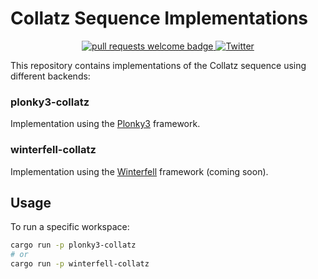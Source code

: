 # Collatz Sequence Implementations

<div align="center">
  <p align="center">
    <a href="http://makeapullrequest.com">
      <img alt="pull requests welcome badge" src="https://img.shields.io/badge/PRs-welcome-brightgreen.svg?style=flat">
    </a>
    <a href="https://x.com/m2magician">
      <img alt="Twitter" src="https://img.shields.io/twitter/url/https/twitter.com/m2magician.svg?style=social&label=Follow%20%40m2magician">
    </a>
  </p>
</div>

This repository contains implementations of the Collatz sequence using different backends:

### plonky3-collatz
Implementation using the [Plonky3](https://github.com/Plonky3/Plonky3) framework.

### winterfell-collatz
Implementation using the [Winterfell](https://github.com/novifinancial/winterfell) framework (coming soon).

## Usage

To run a specific workspace:
```bash
cargo run -p plonky3-collatz
# or
cargo run -p winterfell-collatz
```